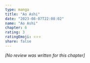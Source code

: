 ```yaml
---
type: manga
title: "Ao Ashi"
date: "2023-08-07T22:08:02"
name: "Ao Ashi"
chapter: 6
rating: 3
ratingEmoji: ⭐️⭐️⭐️
share: false
---
```


_[No review was written for this chapter]_
